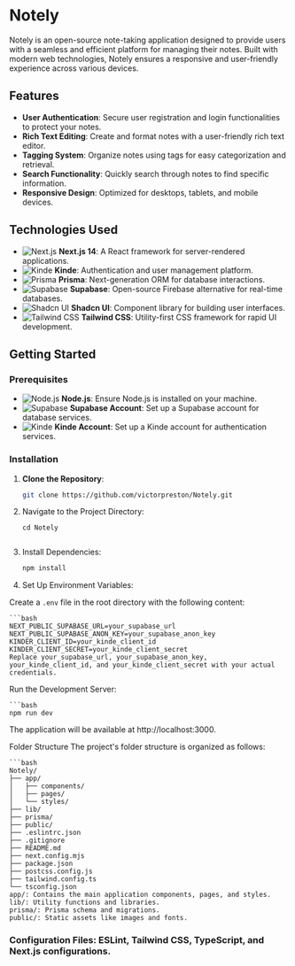 # Notely

Notely is an open-source note-taking application designed to provide users with a seamless and efficient platform for managing their notes. Built with modern web technologies, Notely ensures a responsive and user-friendly experience across various devices.

## Features

- **User Authentication**: Secure user registration and login functionalities to protect your notes.
- **Rich Text Editing**: Create and format notes with a user-friendly rich text editor.
- **Tagging System**: Organize notes using tags for easy categorization and retrieval.
- **Search Functionality**: Quickly search through notes to find specific information.
- **Responsive Design**: Optimized for desktops, tablets, and mobile devices.

## Technologies Used


- ![Next.js](https://img.shields.io/badge/Next.js-000000?style=for-the-badge&logo=next.js&logoColor=white) **Next.js 14**: A React framework for server-rendered applications.
- ![Kinde](https://img.shields.io/badge/Kinde-000000?style=for-the-badge&logoColor=white) **Kinde**: Authentication and user management platform.
- ![Prisma](https://img.shields.io/badge/Prisma-2D3748?style=for-the-badge&logo=prisma&logoColor=white) **Prisma**: Next-generation ORM for database interactions.
- ![Supabase](https://img.shields.io/badge/Supabase-3ECF8E?style=for-the-badge&logo=supabase&logoColor=white) **Supabase**: Open-source Firebase alternative for real-time databases.
- ![Shadcn UI](https://img.shields.io/badge/Shadcn_UI-000000?style=for-the-badge&logoColor=white) **Shadcn UI**: Component library for building user interfaces.
- ![Tailwind CSS](https://img.shields.io/badge/Tailwind_CSS-38B2AC?style=for-the-badge&logo=tailwind-css&logoColor=white) **Tailwind CSS**: Utility-first CSS framework for rapid UI development.

## Getting Started

### Prerequisites

- ![Node.js](https://img.shields.io/badge/Node.js-339933?style=for-the-badge&logo=node.js&logoColor=white) **Node.js**: Ensure Node.js is installed on your machine.
- ![Supabase](https://img.shields.io/badge/Supabase-3ECF8E?style=for-the-badge&logo=supabase&logoColor=white) **Supabase Account**: Set up a Supabase account for database services.
- ![Kinde](https://img.shields.io/badge/Kinde-000000?style=for-the-badge&logoColor=white) **Kinde Account**: Set up a Kinde account for authentication services.

### Installation

1. **Clone the Repository**:

   ```bash
   git clone https://github.com/victorpreston/Notely.git

2. Navigate to the Project Directory:

    ```
    cd Notely


3. Install Dependencies:

    ```bash
    npm install


5. Set Up Environment Variables:

Create a `.env` file in the root directory with the following content:

    ```bash
    NEXT_PUBLIC_SUPABASE_URL=your_supabase_url
    NEXT_PUBLIC_SUPABASE_ANON_KEY=your_supabase_anon_key
    KINDER_CLIENT_ID=your_kinde_client_id
    KINDER_CLIENT_SECRET=your_kinde_client_secret
    Replace your_supabase_url, your_supabase_anon_key, your_kinde_client_id, and your_kinde_client_secret with your actual credentials.

Run the Development Server:

    ```bash
    npm run dev
The application will be available at http://localhost:3000.

Folder Structure
The project's folder structure is organized as follows:

    ```bash
    Notely/
    ├── app/
    │   ├── components/
    │   ├── pages/
    │   └── styles/
    ├── lib/
    ├── prisma/
    ├── public/
    ├── .eslintrc.json
    ├── .gitignore
    ├── README.md
    ├── next.config.mjs
    ├── package.json
    ├── postcss.config.js
    ├── tailwind.config.ts
    └── tsconfig.json
    app/: Contains the main application components, pages, and styles.
    lib/: Utility functions and libraries.
    prisma/: Prisma schema and migrations.
    public/: Static assets like images and fonts.
    
### Configuration Files: ESLint, Tailwind CSS, TypeScript, and Next.js configurations.


